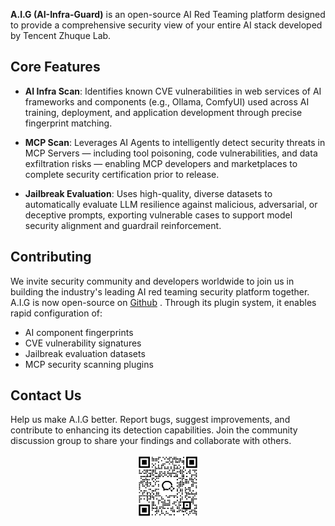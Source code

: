**A.I.G (AI-Infra-Guard)** is an open-source AI Red Teaming platform designed to provide a
comprehensive security view of your entire AI stack developed by Tencent Zhuque Lab.

## Core Features

-   **AI Infra Scan**:
Identifies known CVE vulnerabilities in web services of AI frameworks and components (e.g., Ollama,
ComfyUI) used across AI training, deployment, and application development through precise fingerprint matching.

-   **MCP Scan**:
Leverages AI Agents to intelligently detect security threats in MCP Servers — including tool poisoning, code vulnerabilities, and data exfiltration risks — enabling MCP developers and marketplaces to complete security certification prior to release.

-   **Jailbreak Evaluation**:
Uses high-quality, diverse datasets to automatically evaluate LLM resilience against malicious, adversarial, or deceptive prompts, exporting vulnerable cases to support model security alignment and guardrail reinforcement.

## Contributing
We invite security community and developers worldwide to join us in building the industry's leading AI red teaming security platform  together.
A.I.G is now open-source on [Github](https://github.com/Tencent/AI-Infra-Guard) .   Through its plugin system, it enables rapid configuration of:

-  AI component fingerprints
-  CVE vulnerability signatures
-  Jailbreak evaluation datasets
-  MCP security scanning plugins

## Contact Us
Help us make A.I.G better.  Report bugs, suggest improvements, and contribute to enhancing its detection capabilities.  Join the community discussion group  to share your findings and collaborate with others.
<p align="center">
    <img alt="A.I.G Logo" width="20%" src="./assets/wechatgroup.png">
</p>

